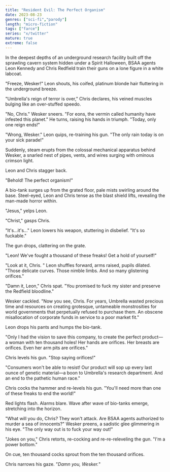 ```yaml
---
title: "Resident Evil: The Perfect Organism"
date: 2023-08-23
genres: ["sci-fi","parody"]
length: "micro-fiction"
tags: ["farce"]
series: "x/twitter"
mature: true
extreme: false
---
```

In the deepest depths of an underground research facility built off the sprawling cavern system hidden under a Spirit Halloween, BSAA agents Leon Kennedy and Chris Redfield train their guns on a lone figure in a white labcoat.

"Freeze, Wesker!" Leon shouts, his coifed, platinum blonde hair fluttering in the underground breeze.

"Umbrella's reign of terror is over," Chris declares, his veined muscles bulging like an over-stuffed speedo.

"No, Chris." Wesker sneers. "For eons, the vermin called humanity have infested this planet." He turns, raising his hands in triumph. "Today, only one reign ends!" 

"Wrong, Wesker." Leon quips, re-training his gun. "The only rain today is on your sick parade!"

Suddenly, steam erupts from the colossal mechanical apparatus behind Wesker, a snarled nest of pipes, vents, and wires surging with ominous crimson light.

Leon and Chris stagger back.

"Behold! The perfect organism!"

A bio-tank surges up from the grated floor, pale mists swirling around the base. Steel-eyed, Leon and Chris tense as the blast shield lifts, revealing the man-made horror within.

"Jesus," yelps Leon.

"Christ," gasps Chris.

"It's...it's..." Leon lowers his weapon, stuttering in disbelief. "It's so fuckable."

The gun drops, clattering on the grate.

"Leon! We've fought a thousand of these freaks! Get a hold of yourself!"

"Look at it, Chris. " Leon shuffles forward, arms raised, pupils dilated. "Those delicate curves. Those nimble limbs. And so many glistening orifices."

"Damn it, Leon," Chris spat. "You promised to fuck my sister and preserve the Redfield bloodline."

Wesker cackled. "Now you see, Chris. For years, Umbrella wasted precious time and resources on creating grotesque, untameable monstrosities for world governments that perpetually refused to purchase them. An obscene misallocation of corporate funds in service to a poor market fit." 

Leon drops his pants and humps the bio-tank.

"Only I had the vision to save this company, to create the perfect product—a woman with ten thousand holes! Her hands are orifices. Her breasts are orifices. Even her arm pits are orifices."

Chris levels his gun. "Stop saying orifices!"

"Consumers won't be able to resist! Our product will sop up every last ounce of genetic material—a boon to Umbrella's research department. And an end to the pathetic human race."

Chris cocks the hammer and re-levels his gun. "You'll need more than one of these freaks to end the world!"

Red lights flash. Alarms blare. Wave after wave of bio-tanks emerge, stretching into the horizon.

"What will you do, Chris? They won't attack. Are BSAA agents authorized to murder a sea of innocents?" Wesker preens, a sadistic glee glimmering in his eye. "The only way out is to fuck your way out!"

"Jokes on you," Chris retorts, re-cocking and re-re-releveling the gun. "I'm a power bottom."

On cue, ten thousand cocks sprout from the ten thousand orifices.

Chris narrows his gaze. "*Damn you, Wesker.*"
